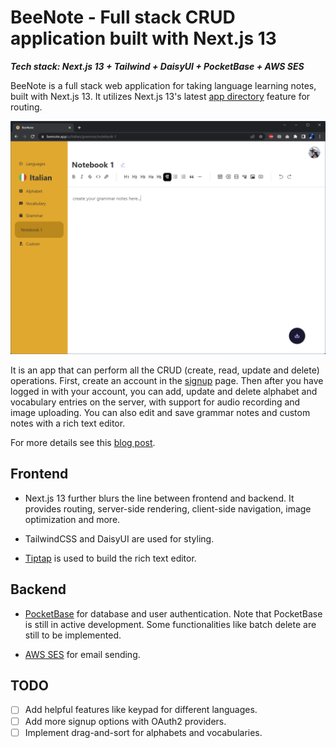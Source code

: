 # BeeNote - Full stack CRUD application built with Next.js 13

***Tech stack: Next.js 13 + Tailwind + DaisyUI + PocketBase + AWS SES***

BeeNote is a full stack web application for taking language learning notes, built with Next.js 13. It utilizes Next.js 13's latest [app directory](https://beta.nextjs.org/docs/routing/fundamentals) feature for routing.

<img src="screenshot.png" style="zoom:80%;" />

It is an app that can perform all the CRUD (create, read, update and delete) operations. First, create an account in the [signup](https://beenote.app/signup) page. Then after you have logged in with your account, you can add, update and delete alphabet and vocabulary entries on the server, with support for audio recording and image uploading. You can also edit and save grammar notes and custom notes with a rich text editor.

For more details see this [blog post](https://lifei.tech/posts/beenote/). 

## Frontend

- Next.js 13 further blurs the line between frontend and backend. It provides routing, server-side rendering, client-side navigation, image optimization and more.

- TailwindCSS and DaisyUI are used for styling.

- [Tiptap](https://tiptap.dev/) is used to build the rich text editor.


## Backend

- [PocketBase](https://pocketbase.io/) for database and user authentication. Note that PocketBase is still in active development. Some functionalities like batch delete are still to be implemented.

- [AWS SES](https://aws.amazon.com/ses/) for email sending.


## TODO

- [ ] Add helpful features like keypad for different languages.
- [ ] Add more signup options with OAuth2 providers.
- [ ] Implement drag-and-sort for alphabets and vocabularies.
